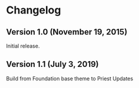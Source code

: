 # Changelog

## Version 1.0 (November 19, 2015)

Initial release.

## Version 1.1 (July 3, 2019)

Build from Foundation base theme to Priest Updates
